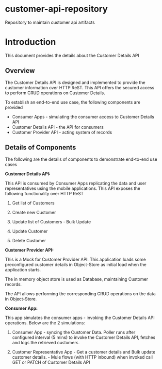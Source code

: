 # customer-api-repository
Repository to maintain customer api artifacts


Introduction
============

This document provides the details about the Customer Details API

Overview
--------

The Customer Details API is designed and implemented to provide the customer information over HTTP ReST. This API offers the secured access to perform CRUD operations on Customer Details.

To establish an end-to-end use case, the following components are provided

-   Consumer Apps - simulating the consumer access to Customer Details API
-   Customer Details API - the API for consumers
-   Customer Provider API - acting system of records

Details of Components
---------------------

The following are the details of components to demonstrate end-to-end use cases

**Customer Details API:**

This API is consumed by Consumer Apps replicating the data and user representatives using the mobile applications. This API exposes the following functionality over HTTP ReST

1.  Get list of Customers

2.  Create new Customer

3.  Update list of Customers - Bulk Update

4.  Update Customer

5.  Delete Customer

**Customer Provider API:**

This is a Mock for Customer Provider API. This application loads some preconfigured customer details in Object-Store as initial load when the application starts.

The in memory object store is used as Database, maintaining Customer records.

The API allows performing the corresponding CRUD operations on the data in Object-Store.

**Consumer App:**

This app simulates the consumer apps - invoking the Customer Details API operations. Below are the 2 simulations:

1.  Consumer App - syncing the Customer Data. Poller runs after configured interval (5 mins) to invoke the Customer Details API, fetches and logs the retrieved customers.

2.  Customer Representative App - Get a customer details and Bulk update customer details. - Mule flows (with HTTP inbound) when invoked call GET or PATCH of Customer Details API
